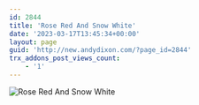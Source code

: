 ```yaml
---
id: 2844
title: 'Rose Red And Snow White'
date: '2023-03-17T13:45:34+00:00'
layout: page
guid: 'http://new.andydixon.com/?page_id=2844'
trx_addons_post_views_count:
    - '1'
---
```


![Rose Red And Snow White](https://i0.wp.com/assets.g8x2.ldn.idrivee2-23.com/posters/Rose%20Red%20And%20Snow%20White%2001.jpg?w=1200&ssl=1 "Rose Red And Snow White")